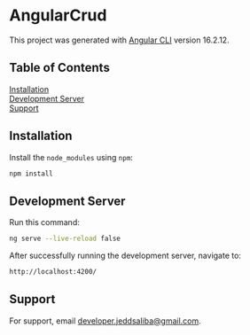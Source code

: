 # AngularCrud

This project was generated with [Angular CLI](https://github.com/angular/angular-cli) version 16.2.12.

## Table of Contents
[Installation](#installation)<br>
[Development Server](#development-server)<br>
[Support](#support)

<a name="installation"></a>
## Installation
Install the `node_modules` using `npm`:

```bash
npm install
```

<a name="development-server"></a>
## Development Server
Run this command:

```bash
ng serve --live-reload false
```

After successfully running the development server, navigate to:

```bash
http://localhost:4200/
```

<a name="support"></a>
## Support
For support, email developer.jeddsaliba@gmail.com.